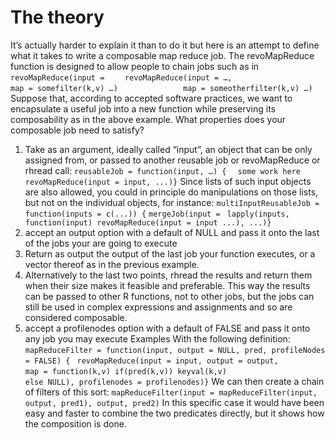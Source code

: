 # The theory
It’s actually harder to explain it than to do it but here is an attempt to define what it takes to write a composable map reduce job.
The revoMapReduce function is designed to allow people to chain jobs such as in 
`revoMapReduce(input = `
`    revoMapReduce(input = …, `
`                  map = somefilter(k,v) …)`
`              map = someotherfilter(k,v) …)`
Suppose that, according to accepted software practices, we want to encapsulate a useful job into a new function while preserving its composability as in the above example. What properties does your composable job need to satisfy?
1. Take as an argument, ideally called “input”, an object that can be only assigned from, or passed to another reusable job or revoMapReduce or rhread call:
`reusableJob = function(input, …) {`
`  some work here`
`  revoMapReduce(input = input, ...)}`
Since lists of such input objects are also allowed, you could in principle do manipulations on those lists, but not on the individual objects, for instance:
`multiInputReusableJob = function(inputs = c(...)) {`
`mergeJob(input = `
`lapply(inputs,`
`      function(input) revoMapReduce(input = input ...), ...)}`
2. accept an output option with a default of NULL and pass it onto the last of the jobs your are going to execute
3. Return as output the output of the last job your function executes, or a vector thereof as in the previous example.
4. Alternatively to the last two points, rhread the results and return them when their size makes it feasible and preferable. This way the results can be passed to other R functions, not to other jobs, but the jobs can still be used in complex expressions and assignments and so are considered composable.
5. accept a profilenodes option with a default of FALSE and pass it onto any job you may execute
Examples
With the following definition:
`mapReduceFilter = function(input, output = NULL, pred, profileNodes = FALSE) {`
`  revoMapReduce(input = input, output = output, `
`                map = function(k,v) if(pred(k,v)) keyval(k,v) `
`                                    else NULL), profilenodes = profilenodes)}`
We can  then create a chain of filters of this sort:
`mapReduceFilter(input = mapReduceFilter(input, output, pred1), output, pred2)`
In this specific case it would have been easy and faster to combine the two predicates directly, but it shows how the composition is done.